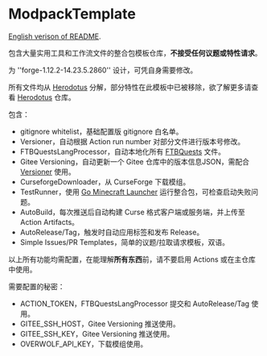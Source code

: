 # ModpackTemplate

[English verison of README](https://github.com/ProjectHDS/ModpackTemplate/blob/master/README_EN_US.md).

包含大量实用工具和工作流文件的整合包模板仓库，**不接受任何议题或特性请求**。

为 ''forge-1.12.2-14.23.5.2860'' 设计，可凭自身需要修改。

所有文件均从 [Herodotus](https://github.com/ProjectHDS/Herodotus) 分解，部分特性在此模板中已被移除，欲了解更多请查看 [Herodotus](https://github.com/ProjectHDS/Herodotus) 仓库。

包含：
* gitignore whitelist，基础配置版 gitignore 白名单。
* Versioner，自动根据 Action run number 对部分文件进行版本号修改。
* FTBQuestsLangProcessor，自动本地化所有 [FTBQuests](https://www.curseforge.com/minecraft/mc-mods/ftb-quests-forge) 文件。
* Gitee Versioning，自动更新一个 Gitee 仓库中的版本信息JSON，需配合 [Versioner](https://www.curseforge.com/minecraft/mc-mods/versioner) 使用。
* CurseforgeDownloader，从 CurseForge 下载模组。
* TestRunner，使用 [Go Minecraft Launcher](https://github.com/xmdhs/gomclauncher) 运行整合包，可检查启动失败问题。
* AutoBuild，每次推送后自动构建 Curse 格式客户端或服务端，并上传至 Action Artifacts。
* AutoRelease/Tag，触发时自动应用标签和发布 Release。
* Simple Issues/PR Templates，简单的议题/拉取请求模板，双语。

以上所有功能均需配置，在能理解**所有东西**前，请不要启用 Actions 或在主仓库中使用。

需要配置的秘密：
* ACTION_TOKEN，FTBQuestsLangProcessor 提交和 AutoRelease/Tag 使用。
* GITEE_SSH_HOST，Gitee Versioning 推送使用。
* GITEE_SSH_KEY，Gitee Versioning 推送使用。
* OVERWOLF_API_KEY，下载模组使用。
